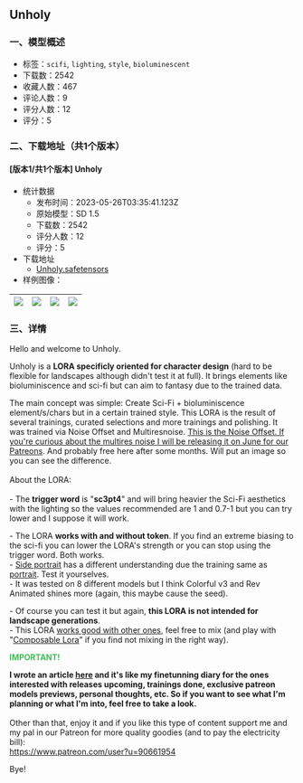 ## Unholy
### 一、模型概述

- 标签：`scifi`, `lighting`, `style`, `bioluminescent`
- 下载数：2542
- 收藏人数：467
- 评论人数：9
- 评分人数：12
- 评分：5

### 二、下载地址（共1个版本）

#### [版本1/共1个版本] Unholy

- 统计数据
  - 发布时间：2023-05-26T03:35:41.123Z
  - 原始模型：SD 1.5
  - 下载数：2542
  - 评分人数：12
  - 评分：5
- 下载地址
  - [Unholy.safetensors](https://civitai.com/api/download/models/81311)
- 样例图像：

| <img src="https://image.civitai.com/xG1nkqKTMzGDvpLrqFT7WA/d2852b87-c6a0-46be-9d56-5d3f902eeeb4/width=450/913676.jpeg" /> | <img src="https://image.civitai.com/xG1nkqKTMzGDvpLrqFT7WA/5061a7f4-c3cf-4c0c-925d-af338be60818/width=450/913695.jpeg" /> | <img src="https://image.civitai.com/xG1nkqKTMzGDvpLrqFT7WA/68113541-8e9b-4cb4-b88c-5ba9b9e20a73/width=450/913675.jpeg" /> | <img src="https://image.civitai.com/xG1nkqKTMzGDvpLrqFT7WA/52c28f84-59d2-4f0c-a87a-9cc4b5287250/width=450/913674.jpeg" /> |
| ---- | ---- | ---- | ---- |


### 三、详情
<p>Hello and welcome to Unholy. <br /></p><p>Unholy is a <strong>LORA specificly oriented for character design</strong> (hard to be flexible for landscapes although didn't test it at full). It brings elements like bioluminiscence and sci-fi but can aim to fantasy due to the trained data. <br /></p><p>The main concept was simple: Create Sci-Fi + bioluminiscence element/s/chars but in a certain trained style. This LORA is the result of several trainings, curated selections and more trainings and polishing. It was trained via Noise Offset and Multiresnoise. <u>This is the Noise Offset. If you're curious about the multires noise I will be releasing it on June for our Patreons</u>. And probably free here after some months. Will put an image so you can see the difference.<br /><br />About the LORA:<br /><br />- The <strong>trigger word</strong> is "<strong>sc3pt4</strong>" and will bring heavier the Sci-Fi aesthetics with the lighting so the values recommended are 1 and 0.7-1 but you can try lower and I suppose it will work.</p><p>- The LORA <strong>works with and without token</strong>. If you find an extreme biasing to the sci-fi you can lower the LORA's strength or you can stop using the trigger word. Both works.<br />- <u>Side portrait</u> has a different understanding due the training same as <u>portrait</u>. Test it yourselves.<br />- It was tested on 8 different models but I think Colorful v3 and Rev Animated shines more (again, this maybe cause the seed).</p><p>- Of course you can test it but again, <strong>this LORA is not intended for landscape generations</strong>.<br />- This LORA <u>works good with other ones</u>, feel free to mix (and play with "<u>Composable Lora</u>" if you find not mixing in the right way).</p><p></p><p><strong><span style="color:rgb(64, 192, 87)">IMPORTANT!</span></strong></p><p><strong>I wrote an article </strong><a target="_blank" rel="ugc" href="https://civitai.com/articles/925"><strong>here</strong></a><strong> and it's like my finetunning diary for the ones interested with releases upcoming, trainings done, exclusive patreon models previews, personal thoughts, etc. So if you want to see what I'm planning or what I'm into, feel free to take a look.</strong><br /><br />Other than that, enjoy it and if you like this type of content support me and my pal in our Patreon for more quality goodies (and to pay the electricity bill):<br /><a target="_blank" rel="ugc" href="https://www.patreon.com/user?u=90661954">https://www.patreon.com/user?u=90661954</a></p><p>Bye!</p>